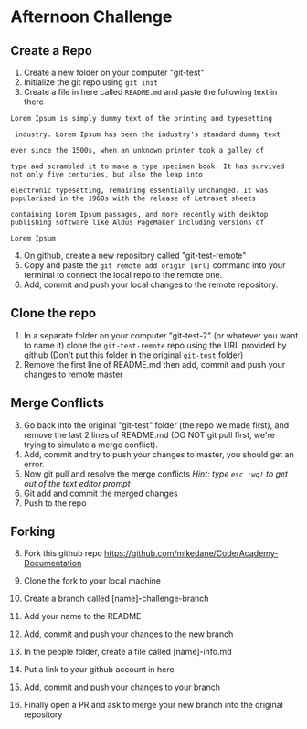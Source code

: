 # Afternoon Challenge

## Create a Repo
1. Create a new folder on your computer "git-test"
2. Initialize the git repo using `git init`
3. Create a file in here called `README.md` and paste the following text in there

```
Lorem Ipsum is simply dummy text of the printing and typesetting

 industry. Lorem Ipsum has been the industry's standard dummy text

ever since the 1500s, when an unknown printer took a galley of

type and scrambled it to make a type specimen book. It has survived not only five centuries, but also the leap into 

electronic typesetting, remaining essentially unchanged. It was popularised in the 1960s with the release of Letraset sheets 

containing Lorem Ipsum passages, and more recently with desktop publishing software like Aldus PageMaker including versions of

Lorem Ipsum
```

4. On github, create a new repository called "git-test-remote"
5. Copy and paste the `git remote add origin [url]` command into your terminal to connect the local repo to the remote one.
6. Add, commit and push your local changes to the remote repository.

## Clone the repo
1. In a separate folder on your computer "git-test-2" (or whatever you want to name it) clone the `git-test-remote` repo using the URL provided by github (Don't put this folder in the original `git-test` folder)
2. Remove the first line of README.md then add, commit and push your changes to remote master

## Merge Conflicts
3.  Go back into the original "git-test" folder (the repo we made first), and remove the last 2 lines of README.md (DO NOT git pull first, we're trying to simulate a merge conflict).
4.  Add, commit and try to push your changes to master, you should get an error. 
5. Now git pull and resolve the merge conflicts
 *Hint: type `esc :wq!` to get out of the text editor prompt*
6. Git add and commit the merged changes
7. Push to the repo

## Forking
8. Fork this github repo https://github.com/mikedane/CoderAcademy-Documentation
9. Clone the fork to your local machine
10. Create a branch called [name]-challenge-branch
11. Add your name to the README
12. Add, commit and push your changes to the new branch
   
13. In the people folder, create a file called [name]-info.md
14. Put a link to your github account in here
15. Add, commit and push your changes to your branch

16. Finally open a PR and ask to merge your new branch into the original repository
